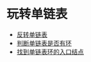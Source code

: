 # 玩转单链表

- [反转单链表](../../leetcode/0206.reverse-linked-list)
- [判断单链表是否有环](../../leetcode/0141.linked-list-cycle)
- [找到单链表环的入口结点](../../leetcode/0142.linked-list-cycle-ii)
